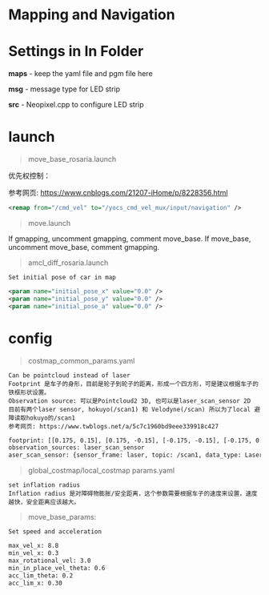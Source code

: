 Mapping and Navigation
===
# **Settings in In Folder**

**maps** - keep the yaml file and pgm file here

**msg**  - message type for LED strip

**src**  - Neopixel.cpp to configure LED strip 

# **launch**
> move_base_rosaria.launch

优先权控制：

参考网页: https://www.cnblogs.com/21207-iHome/p/8228356.html

```xml
<remap from="/cmd_vel" to="/yocs_cmd_vel_mux/input/navigation" />
```

> move.launch

If gmapping, uncomment gmapping, comment move_base.
If move_base, uncomment move_base, comment gmapping.

> amcl_diff_rosaria.launch

	Set initial pose of car in map

```xml
<param name="initial_pose_x" value="0.0" />
<param name="initial_pose_y" value="0.0" /> 
<param name="initial_pose_a" value="0.0" />  
```

# **config**

> costmap_common_params.yaml

	Can be pointcloud instead of laser
	Footprint 是车子的身形，目前是轮子到轮子的距离，形成一个四方形，可是建议根据车子的铁框形状设置。
	Observation source: 可以是Pointcloud2 3D, 也可以是laser_scan_sensor 2D
	目前有两个laser sensor, hokuyo(/scan1) 和 Velodyne(/scan) 所以为了local 避障读取hokuyo的/scan1
	参考网页: https://www.twblogs.net/a/5c7c1960bd9eee339918c427

```xml
footprint: [[0.175, 0.15], [0.175, -0.15], [-0.175, -0.15], [-0.175, 0.15]]
observation_sources: laser_scan_sensor
aser_scan_sensor: {sensor_frame: laser, topic: /scan1, data_type: LaserScan, clearing: true, marking: true}
```


> global_costmap/local_costmap params.yaml

	set inflation radius
	Inflation radius 是对障碍物膨胀/安全距离，这个参数需要根据车子的速度来设置，速度越快，安全距离应该越大。


> move_base_params:

	Set speed and acceleration
```xml
max_vel_x: 8.8
min_vel_x: 0.3
max_rotational_vel: 3.0
min_in_place_vel_theta: 0.6
acc_lim_theta: 0.2
acc_lim_x: 0.30
```





